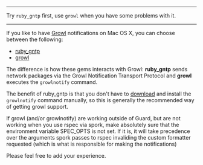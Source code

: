 ***
Try `ruby_gntp` first, use `growl` when you have some problems with it.
***

If you like to have [Growl](http://growl.info/) notifications on Mac OS X, you can choose between the following:

* [ruby_gntp](https://github.com/snaka/ruby_gntp)
* [growl](https://github.com/visionmedia/growl)

The difference is how these gems interacts with Growl: **ruby_gntp** sends network packages via the Growl Notification Transport Protocol and  **growl** executes the `growlnotify` command.

The benefit of ruby_gntp is that you don't have to [download](http://growl.info/extras.php) and install the `growlnotify` command manually, so this is generally the recommended way of getting growl support.

If growl (and/or growlnotify) are working outside of Guard, but are not working when you use rspec via spork, make absolutely sure that the environment variable SPEC_OPTS is not set.  If it is, it will take precedence over the arguments spork passes to rspec invaliding the custom formatter requested (which is what is responsible for making the notifications)

Please feel free to add your experience.


